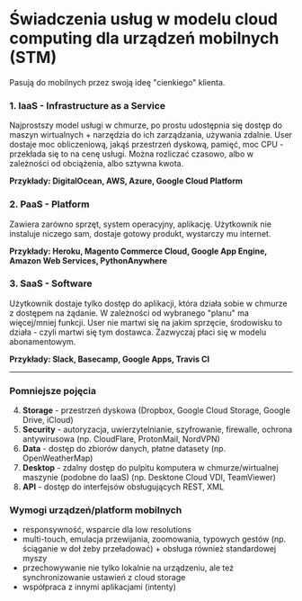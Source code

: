 # Świadczenia usług w modelu cloud computing dla urządzeń mobilnych (STM)

Pasują do mobilnych przez swoją ideę "cienkiego" klienta.

### 1. IaaS - Infrastructure as a Service
Najprostszy model usługi w chmurze, po prostu udostępnia się dostęp do maszyn wirtualnych + narzędzia do ich zarządzania, używania zdalnie. User dostaje moc obliczeniową, jakąś przestrzeń dyskową, pamięć, moc CPU - przekłada się to na cenę usługi. Można rozliczać czasowo, albo w zależności od obciążenia, albo sztywna kwota.

**Przykłady: DigitalOcean, AWS, Azure, Google Cloud Platform**

### 2. PaaS - Platform
Zawiera zarówno sprzęt, system operacyjny, aplikację. Użytkownik nie instaluje niczego sam, dostaje gotowy produkt, wystarczy mu internet.

**Przykłady: Heroku, Magento Commerce Cloud, Google App Engine, Amazon Web Services, PythonAnywhere**

### 3. SaaS - Software
Użytkownik dostaje tylko dostęp do aplikacji, która działa sobie w chmurze z dostępem na żądanie. 
W zależności od wybranego "planu" ma więcej/mniej funkcji. User nie martwi się na jakim sprzęcie, środowisku to działa - czyli martwi się tym dostawca. Zazwyczaj płaci się w modelu abonamentowym. 

**Przykłady: Slack, Basecamp, Google Apps, Travis CI**

---
### Pomniejsze pojęcia
4. **Storage** - przestrzeń dyskowa (Dropbox, Google Cloud Storage, Google Drive, iCloud)
5. **Security** - autoryzacja, uwierzytelnianie, szyfrowanie, firewalle, ochrona antywirusowa (np. CloudFlare, ProtonMail, NordVPN)
6. **Data** - dostęp do zbiorów danych, płatne datasety (np. OpenWeatherMap)
7. **Desktop** - zdalny dostęp do pulpitu komputera w chmurze/wirtualnej maszynie (podobne do IaaS) (np. Desktone Cloud VDI, TeamViewer)
8. **API** - dostęp do interfejsów obsługujących REST, XML


### Wymogi urządzeń/platform mobilnych
- responsywność, wsparcie dla low resolutions
- multi-touch, emulacja przewijania, zoomowania, typowych gestów (np. ściąganie w doł żeby przeładować) + obsługa również standardowej myszy
- przechowywanie nie tylko lokalnie na urządzeniu, ale też synchronizowanie ustawień z cloud storage
- współpraca z innymi aplikacjami (intenty)



